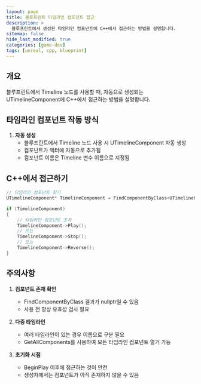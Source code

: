 ```yaml
---
layout: page
title: 블루프린트 타임라인 컴포넌트 접근
description: >
  블루프린트에서 생성된 타임라인 컴포넌트에 C++에서 접근하는 방법을 설명합니다.
sitemap: false
hide_last_modified: true
categories: [game-dev]
tags: [unreal, cpp, blueprint]
---
```


## 개요

블루프린트에서 Timeline 노드를 사용할 때, 자동으로 생성되는 UTimelineComponent에 C++에서 접근하는 방법을 설명합니다.

## 타임라인 컴포넌트 작동 방식

1. **자동 생성**
   - 블루프린트에서 Timeline 노드 사용 시 UTimelineComponent 자동 생성
   - 컴포넌트가 액터에 자동으로 추가됨
   - 컴포넌트 이름은 Timeline 변수 이름으로 지정됨

## C++에서 접근하기

```cpp
// 타임라인 컴포넌트 찾기
UTimelineComponent* TimelineComponent = FindComponentByClass<UTimelineComponent>();

if (TimelineComponent)
{
    // 타임라인 컴포넌트 조작
    TimelineComponent->Play();
    // 또는
    TimelineComponent->Stop();
    // 또는
    TimelineComponent->Reverse();
}
```

## 주의사항

1. **컴포넌트 존재 확인**
   - FindComponentByClass 결과가 nullptr일 수 있음
   - 사용 전 항상 유효성 검사 필요

2. **다중 타임라인**
   - 여러 타임라인이 있는 경우 이름으로 구분 필요
   - GetAllComponents를 사용하여 모든 타임라인 컴포넌트 열거 가능

3. **초기화 시점**
   - BeginPlay 이후에 접근하는 것이 안전
   - 생성자에서는 컴포넌트가 아직 존재하지 않을 수 있음 